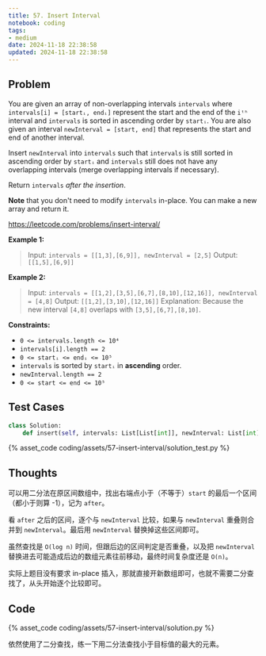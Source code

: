 ```yaml
---
title: 57. Insert Interval
notebook: coding
tags:
- medium
date: 2024-11-18 22:38:58
updated: 2024-11-18 22:38:58
---
```

## Problem

You are given an array of non-overlapping intervals `intervals` where `intervals[i] = [startᵢ, endᵢ]` represent the start and the end of the `iᵗʰ` interval and `intervals` is sorted in ascending order by `startᵢ`. You are also given an interval `newInterval = [start, end]` that represents the start and end of another interval.

Insert `newInterval` into `intervals` such that `intervals` is still sorted in ascending order by `startᵢ` and `intervals` still does not have any overlapping intervals (merge overlapping intervals if necessary).

Return `intervals` _after the insertion_.

**Note** that you don't need to modify `intervals` in-place. You can make a new array and return it.

<https://leetcode.com/problems/insert-interval/>

**Example 1:**

> Input: `intervals = [[1,3],[6,9]], newInterval = [2,5]`
> Output: `[[1,5],[6,9]]`

**Example 2:**

> Input: `intervals = [[1,2],[3,5],[6,7],[8,10],[12,16]], newInterval = [4,8]`
> Output: `[[1,2],[3,10],[12,16]]`
> Explanation: Because the new interval `[4,8]` overlaps with `[3,5],[6,7],[8,10]`.

**Constraints:**

- `0 <= intervals.length <= 10⁴`
- `intervals[i].length == 2`
- `0 <= startᵢ <= endᵢ <= 10⁵`
- `intervals` is sorted by `startᵢ` in **ascending** order.
- `newInterval.length == 2`
- `0 <= start <= end <= 10⁵`

## Test Cases

``` python
class Solution:
    def insert(self, intervals: List[List[int]], newInterval: List[int]) -> List[List[int]]:
```

{% asset_code coding/assets/57-insert-interval/solution_test.py %}

## Thoughts

可以用二分法在原区间数组中，找出右端点小于（不等于）`start` 的最后一个区间（都小于则算 -1），记为 `after`。

看 `after` 之后的区间，逐个与 `newInterval` 比较，如果与 `newInterval` 重叠则合并到 `newInterval`。最后用 `newInterval` 替换掉这些区间即可。

虽然查找是 `O(log n)` 时间，但跟后边的区间判定是否重叠，以及把 `newInterval` 替换进去可能造成后边的数组元素往前移动，最终时间复杂度还是 `O(n)`。

实际上题目没有要求 in-place 插入，那就直接开新数组即可，也就不需要二分查找了，从头开始逐个比较即可。

## Code

{% asset_code coding/assets/57-insert-interval/solution.py %}

依然使用了二分查找，练一下用二分法查找小于目标值的最大的元素。
